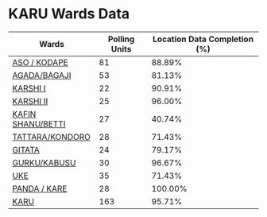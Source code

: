 
# KARU Wards Data

| Wards | Polling Units | Location Data Completion (%) |
| ---- | ----- | ------- |
| [ASO / KODAPE](./wards/16873-aso-/-kodape) | 81 | 88.89% |
| [AGADA/BAGAJI](./wards/16874-agada/bagaji) | 53 | 81.13% |
| [KARSHI I](./wards/16875-karshi-i) | 22 | 90.91% |
| [KARSHI II](./wards/16876-karshi-ii) | 25 | 96.00% |
| [KAFIN SHANU/BETTI](./wards/16877-kafin-shanu/betti) | 27 | 40.74% |
| [TATTARA/KONDORO](./wards/16878-tattara/kondoro) | 28 | 71.43% |
| [GITATA](./wards/16879-gitata) | 24 | 79.17% |
| [GURKU/KABUSU](./wards/16880-gurku/kabusu) | 30 | 96.67% |
| [UKE](./wards/16881-uke) | 35 | 71.43% |
| [PANDA / KARE](./wards/16882-panda-/-kare) | 28 | 100.00% |
| [KARU](./wards/16883-karu) | 163 | 95.71% |




